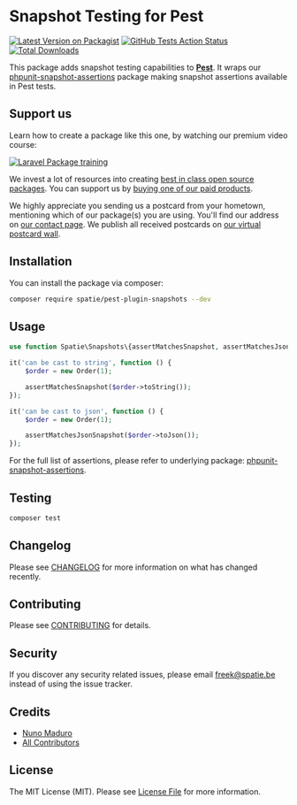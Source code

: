 # Snapshot Testing for Pest

[![Latest Version on Packagist](https://img.shields.io/packagist/v/spatie/pest-plugin-snapshots.svg?style=flat-square)](https://packagist.org/packages/spatie/pest-plugin-snapshots)
[![GitHub Tests Action Status](https://img.shields.io/github/workflow/status/spatie/pest-plugin-snapshots/run-tests?label=tests)](https://github.com/spatie/pest-plugin-snapshots/actions?query=workflow%3Arun-tests+branch%3Amaster)
[![Total Downloads](https://img.shields.io/packagist/dt/spatie/pest-plugin-snapshots.svg?style=flat-square)](https://packagist.org/packages/spatie/pest-plugin-snapshots)

This package adds snapshot testing capabilities to **[Pest](https://pestphp.com)**. It wraps
our [phpunit-snapshot-assertions](https://github.com/spatie/phpunit-snapshot-assertions) package making
snapshot assertions available in Pest tests.

## Support us

Learn how to create a package like this one, by watching our premium video course:

[![Laravel Package training](https://spatie.be/github/package-training.jpg)](https://laravelpackage.training)

We invest a lot of resources into creating [best in class open source packages](https://spatie.be/open-source). You can support us by [buying one of our paid products](https://spatie.be/open-source/support-us).

We highly appreciate you sending us a postcard from your hometown, mentioning which of our package(s) you are using. You'll find our address on [our contact page](https://spatie.be/about-us). We publish all received postcards on [our virtual postcard wall](https://spatie.be/open-source/postcards).

## Installation

You can install the package via composer:

```bash
composer require spatie/pest-plugin-snapshots --dev
```

## Usage

```php
use function Spatie\Snapshots\{assertMatchesSnapshot, assertMatchesJsonSnapshot};

it('can be cast to string', function () {
    $order = new Order(1);

    assertMatchesSnapshot($order->toString());
});

it('can be cast to json', function () {
    $order = new Order(1);

    assertMatchesJsonSnapshot($order->toJson());
});
```

For the full list of assertions, please refer to underlying package: [phpunit-snapshot-assertions](https://github.com/spatie/phpunit-snapshot-assertions).

## Testing

``` bash
composer test
```

## Changelog

Please see [CHANGELOG](CHANGELOG.md) for more information on what has changed recently.

## Contributing

Please see [CONTRIBUTING](CONTRIBUTING.md) for details.

## Security

If you discover any security related issues, please email freek@spatie.be instead of using the issue tracker.

## Credits

- [Nuno Maduro](https://github.com/nunomaduro)
- [All Contributors](../../contributors)

## License

The MIT License (MIT). Please see [License File](LICENSE.md) for more information.
